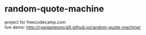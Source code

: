 # random-quote-machine
project for freecodecamp.com
<br>
live demo: <a target="_blank" href="http://ryanjamesmcgill.github.io/random-quote-machine/" >http://ryanjamesmcgill.github.io/random-quote-machine/</a>

